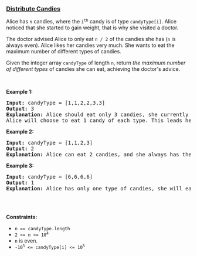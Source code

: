 ### [Distribute Candies](https://leetcode.com/problems/distribute-candies)

<p>Alice has <code>n</code> candies, where the&nbsp;<code>i<sup>th</sup></code> candy is of type <code>candyType[i]</code>. Alice noticed that she started to gain weight, that is why she visited a doctor.</p>

<p>The doctor advised Alice to only eat&nbsp;<code>n / 2</code>&nbsp;of the candies she has (<code>n</code> is always even). Alice likes her candies very much. She wants to eat the maximum number of different types of candies.</p>

<p>Given the integer array <code>candyType</code>&nbsp;of length <code>n</code>,&nbsp;return <em>the maximum number of different types</em> of candies she can eat, achieving the doctor&#39;s advice.</p>

<ol>
</ol>

<p>&nbsp;</p>
<p><strong>Example 1:</strong></p>

<pre>
<strong>Input:</strong> candyType = [1,1,2,2,3,3]
<strong>Output:</strong> 3
<strong>Explanation:</strong>&nbsp;Alice should eat only 3 candies, she currently has 2 candies of the first type, 2 candies of the second type, and 2 candies of the third type.
Alice will choose to eat 1 candy of each type. This leads her to eat 3 different types of candies and we return 3.
</pre>

<p><strong>Example 2:</strong></p>

<pre>
<strong>Input:</strong> candyType = [1,1,2,3]
<strong>Output:</strong> 2
<strong>Explanation:</strong> Alice can eat 2 candies, and she always has the option to eat them different [1,2], [1,3], or [2,3].
</pre>

<p><strong>Example 3:</strong></p>

<pre>
<strong>Input:</strong> candyType = [6,6,6,6]
<strong>Output:</strong> 1
<strong>Explanation:</strong> Alice has only one type of candies, she will eat only one type i.e., type 6.

</pre>

<p>&nbsp;</p>
<p><strong>Constraints:</strong></p>

<ul>
	<li><code>n == candyType.length</code></li>
	<li><code>2 &lt;= n &lt;= 10<sup>4</sup></code></li>
	<li><code>n</code>&nbsp;is even.</li>
	<li><code>-10<sup>5</sup> &lt;= candyType[i] &lt;= 10<sup>5</sup></code></li>
</ul>
